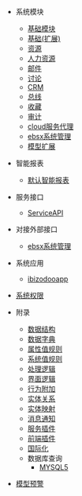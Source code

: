* <i class="fa fa-th-list"></i> 系统模块
  * [基础模块](module/base)
  * [基础(扩展)](module/base_extend)
  * [资源](module/resource)
  * [人力资源](module/hr)
  * [邮件](module/mail)
  * [讨论](module/discuss)
  * [CRM](module/crm)
  * [总线](module/bus)
  * [收藏](module/fav)
  * [审计](module/audit)
  * [cloud服务代理](module/cloud_proxy)
  * [ebsx系统管理](module/ebsx)
  * [模型扩展](module/extension)

* <i class="fa-solid fa-cube"></i> 智能报表
  * [默认智能报表](bi_scheme/default/default)

* <i class="fa-brands fa-gg"></i> 服务接口
  * [ServiceAPI](api/ServiceAPI/ServiceAPI)

* <i class="fa fa-plug"></i> 对接外部接口
  * [ebsx系统管理](client/iBizRTClient/iBizRTClient)

* <i class="fa fa-desktop"></i> 系统应用
  * [ibizodooapp](app/ibizodooapp)

* [<i class="fa-solid fa-shield-halved"></i> 系统权限](index/security_index)

* <i class="fa fa-paperclip"></i> 附录
  * [数据结构](index/scheme_index)
  * [数据字典](index/dictionary_index)
  * [属性值规则](index/value_rule_index)
  * [系统值规则](index/sys_value_rule_index)
  * [处理逻辑](index/logic_index)
  * [界面逻辑](index/ui_logic_index)
  * [行为附加](index/action_logic_index)
  * [实体关系](index/der_index)
  * [实体映射](index/demap_index)
  * [消息通知](index/notify_index)
  * [服务插件](index/sfplugin_index)
  * [前端插件](index/pfplugin_index)
  * [国际化](i18n/i18n_res)
  * 数据库查询
    * [MYSQL5](index/MYSQL5_db_query_index)
* [<i class="fa fa-warning" /></i> 模型预警](index/warn_index)